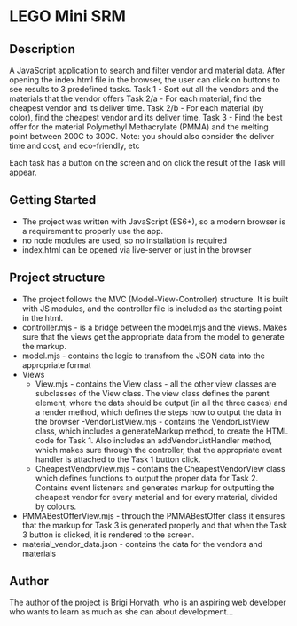# LEGO Mini SRM

## Description

A JavaScript application to search and filter vendor and material data.
After opening the index.html file in the browser, the user can click on buttons to see results to 3 predefined tasks.
Task 1 - Sort out all the vendors and the materials that the vendor offers
Task 2/a - For each material, find the cheapest vendor and its deliver time.
Task 2/b - For each material (by color), find the cheapest vendor and its deliver time.
Task 3 - Find the best offer for the material Polymethyl Methacrylate (PMMA) and the melting point between 200C to 300C. Note: you should also consider the deliver time and cost, and eco-friendly, etc

Each task has a button on the screen and on click the result of the Task will appear.

## Getting Started

- The project was written with JavaScript (ES6+), so a modern browser is a requirement to properly use the app.
- no node modules are used, so no installation is required
- index.html can be opened via live-server or just in the browser

## Project structure

- The project follows the MVC (Model-View-Controller) structure. It is built with JS modules, and the controller file is included as the starting point in the html.
- controller.mjs - is a bridge between the model.mjs and the views. Makes sure that the views get the appropriate data from the model to generate the markup.
- model.mjs - contains the logic to transfrom the JSON data into the appropriate format
- Views
  - View.mjs - contains the View class - all the other view classes are subclasses of the View class. The view class defines the parent element, where the data should be output (in all the three cases) and a render method, which defines the steps how to output the data in the browser
    -VendorListView.mjs - contains the VendorListView class, which includes a generateMarkup method, to create the HTML code for Task 1. Also includes an addVendorListHandler method, which makes sure through the controller, that the appropriate event handler is attached to the Task 1 button click.
  - CheapestVendorView.mjs - contains the CheapestVendorView class which defines functions to output the proper data for Task 2. Contains event listeners and generates markup for outputting the cheapest vendor for every material and for every material, divided by colours.
- PMMABestOfferView.mjs - through the PMMABestOffer class it ensures that the markup for Task 3 is generated properly and that when the Task 3 button is clicked, it is rendered to the screen.
- material_vendor_data.json - contains the data for the vendors and materials

## Author

The author of the project is Brigi Horvath, who is an aspiring web developer who wants to learn as much as she can about development...

